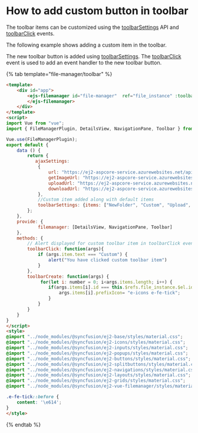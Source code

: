 # How to add custom button in toolbar

The toolbar items can be customized using the [toolbarSettings](../../api/file-manager/#toolbarsettings) API and [toolbarClick](../../api/file-manager/#toolbarclick) events.

The following example shows adding a custom item in the toolbar.

The new toolbar button is added using [toolbarSettings](../../api/file-manager/#toolbarsettings). The [toolbarClick](../../api/file-manager/#toolbarclick) event is used to add an event handler to the new toolbar button.

{% tab template="file-manager/toolbar" %}

```html
<template>
    <div id="app">
        <ejs-filemanager id="file-manager"  ref="file_instance" :toolbarSettings="toolbarSettings" :ajaxSettings="ajaxSettings" :toolbarClick="toolbarClick" :toolbarCreate="toolbarCreate">
        </ejs-filemanager>
    </div>
</template>
<script>
import Vue from "vue";
import { FileManagerPlugin, DetailsView, NavigationPane, Toolbar } from "@syncfusion/ej2-vue-filemanager";

Vue.use(FileManagerPlugin);
export default {
    data () {
        return {
           ajaxSettings:
            {
                url: "https://ej2-aspcore-service.azurewebsites.net/api/FileManager/FileOperations",
                getImageUrl: "https://ej2-aspcore-service.azurewebsites.net/api/FileManager/GetImage",
                uploadUrl: "https://ej2-aspcore-service.azurewebsites.net/api/FileManager/Upload",
                downloadUrl: "https://ej2-aspcore-service.azurewebsites.net/api/FileManager/Download"
            },
            //Custom item added along with default items
            toolbarSettings: {items: ["NewFolder", "Custom", "Upload", "Delete", "Download", "Rename", "SortBy", "Refresh", "Selection", "View", "Details"]}
        };
    },
    provide: {
            filemanager: [DetailsView, NavigationPane, Toolbar]
    },
    methods: {
        // Alert displayed for custom toolbar item in toolbarClick event
        toolbarClick: function(args){
            if (args.item.text === "Custom") {
                alert("You have clicked custom toolbar item")
            }
        },
        toolbarCreate: function(args) {
             for(let i: number = 0; i<args.items.length; i++) {
                if(args.items[i].id === this.$refs.file_instance.$el.id +"_tb_custom") {
                    args.items[i].prefixIcon= "e-icons e-fe-tick";
                }
            }
        }
    }
}
</script>
<style>
@import "../node_modules/@syncfusion/ej2-base/styles/material.css";
@import "../node_modules/@syncfusion/ej2-icons/styles/material.css";
@import "../node_modules/@syncfusion/ej2-inputs/styles/material.css";
@import "../node_modules/@syncfusion/ej2-popups/styles/material.css";
@import "../node_modules/@syncfusion/ej2-buttons/styles/material.css";
@import "../node_modules/@syncfusion/ej2-splitbuttons/styles/material.css";
@import "../node_modules/@syncfusion/ej2-navigations/styles/material.css";
@import "../node_modules/@syncfusion/ej2-layouts/styles/material.css";
@import "../node_modules/@syncfusion/ej2-grids/styles/material.css";
@import "../node_modules/@syncfusion/ej2-vue-filemanager/styles/material.css";

.e-fe-tick::before {
    content: '\e614';
}
</style>
```

{% endtab %}
